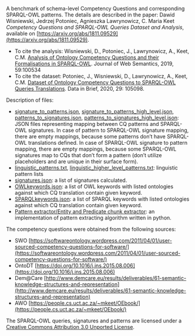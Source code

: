 A benchmark of schema-level Competency Questions and corresponding SPARQL-OWL patterns. 
The details are described in the paper: 
Dawid Wisniewski, Jedrzej Potoniec, Agnieszka Lawrynowicz, C. Maria Keet  
_Competency Questions and SPARQL-OWL Queries Dataset and Analysis_, available on [https://arxiv.org/abs/1811.09529](https://arxiv.org/abs/1811.09529). 
* To cite the analysis: Wisniewski, D., Potoniec, J., Lawrynowicz, A., Keet, C.M. [Analysis of Ontology Competency Questions and their Formalisations in SPARQL-OWL](https://doi.org/10.1016/j.websem.2019.100534). Journal of Web Semantics, 2019, 59:100534
* To cite the dataset: Potoniec, J., Wisniewski, D., Lawrynowicz, A., Keet, C.M. [Dataset of Ontology Competency Questions to SPARQL-OWL Queries Translations](https://doi.org/10.1016/j.dib.2019.105098). Data in Brief, 2020, 29: 105098.

Description of files:
* [signature_to_patterns.json](Analysis/signature_to_patterns.json), 
[signature_to_patterns_high_level.json](Analysis/signature_to_patterns_high_level.json), 
[patterns_to_signatures.json](Analysis/patterns_to_signatures.json), 
[patterns_to_signatures_high_level.json](Analysis/patterns_to_signatures_high_level.json): 
JSON files representing mapping between CQ patterns and SPARQL-OWL signatures.
In case of pattern to SPARQL-OWL signature mapping, there are empty mappings, because some patterns don’t have SPARQL-OWL translations defined.
In case of SPARQL-OWL signature to pattern mapping, there are empty mappings, because some SPARQL-OWL signatures map to CQs that don’t form a pattern (don’t utilize placeholders and are unique in their surface form).
* [linguistic_patterns.txt](Analysis/linguistic_patterns.txt), 
[linguistic_higher_level_patterns.txt](Analysis/linguistic_higher_level_patterns.txt): 
linguistic pattern lists
* [signatures.json](Analysis/signatures.json): a list of signatures calculated.
* [OWLkeywords.json](Analysis/OWLkeywords.json): a list of OWL keywords with listed ontologies against which CQ translation contain given keyword.
* [SPARQLkeywords.json](Analysis/SPARQLkeywords.json): a list of SPARQL keywords with listed ontologies against which CQ translation contain given keyword.
* [Pattern extractor/Entity and Predicate chunk extractor](Analysis/pattern_extractor.py): an implementation of pattern extracting algorithm written in python.

The competency questions were obtained from the following sources:
 * SWO [https://softwareontology.wordpress.com/2011/04/01/user-sourced-competency-questions-for-software/](https://softwareontology.wordpress.com/2011/04/01/user-sourced-competency-questions-for-software/)
 * OntoDT [https://doi.org/10.1016/j.ins.2015.08.006](https://doi.org/10.1016/j.ins.2015.08.006)
 * Dem@Care [http://www.demcare.eu/results/deliverables/61-semantic-knowledge-structures-and-representation](http://www.demcare.eu/results/deliverables/61-semantic-knowledge-structures-and-representation)
 * AWO [https://people.cs.uct.ac.za/~mkeet/OEbook/](https://people.cs.uct.ac.za/~mkeet/OEbook/)

The SPARQL-OWL queries, signatures and patterns are licensed under a [Creative Commons Attribution 3.0 Unported License](https://creativecommons.org/licenses/by/3.0/).

